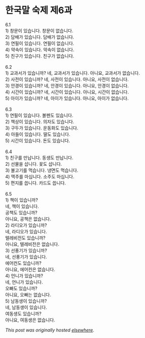 # 한국말 숙제 제6과

<p>6.1<br>1) &#52285;&#47928;&#51060; &#51080;&#49845;&#45768;&#45796;.  &#52285;&#47928;&#51060; &#50630;&#49845;&#45768;&#45796;.<br>2) &#45812;&#48176;&#44032; &#51080;&#49845;&#45768;&#45796;.  &#45812;&#48176;&#44032; &#50630;&#49845;&#45768;&#45796;.<br>3) &#50672;&#54596;&#51060; &#51080;&#49845;&#45768;&#45796;.  &#50672;&#54596;&#51060; &#50630;&#49845;&#45768;&#45796;.<br>4) &#50557;&#49549;&#51060; &#51080;&#49845;&#45768;&#45796;.  &#50501;&#49549;&#51060; &#50630;&#49845;&#45768;&#45796;.<br>5) &#52828;&#44396;&#44032; &#51080;&#49845;&#45768;&#45796;.  &#52828;&#44396;&#44032; &#50630;&#49845;&#45768;&#45796;.<br><br>6.2<br>1) &#44368;&#44284;&#49436;&#44032; &#51080;&#49845;&#45768;&#44620;?  &#45348;, &#44368;&#44284;&#49436;&#44032; &#51080;&#49845;&#45768;&#45796;.  &#50500;&#45768;&#50836;, &#44368;&#44284;&#49436;&#44032; &#50630;&#49845;&#45768;&#45796;.<br>2) &#49324;&#51204;&#51060; &#51080;&#49845;&#45768;&#44620;?  &#45348;, &#49324;&#51204;&#51060; &#51080;&#49845;&#45768;&#45796;.  &#50500;&#45768;&#50836;, &#49324;&#51204;&#51060; &#50630;&#49845;&#45768;&#45796;.<br>3) &#50504;&#44221;&#51060; &#51080;&#49845;&#45768;&#44620;?  &#45348;, &#50504;&#44221;&#51060; &#51080;&#49845;&#45768;&#45796;.  &#50500;&#45768;&#50836;, &#50504;&#44221;&#51060; &#50630;&#49845;&#45768;&#45796;.<br>4) &#49884;&#44036;&#51060; &#51080;&#49845;&#45768;&#44620;?  &#45348;, &#49884;&#44036;&#51060; &#51080;&#49845;&#45768;&#45796;.  &#50500;&#45768;&#50836;, &#49884;&#44036;&#51060; &#50630;&#49845;&#45768;&#45796;.<br>5) &#50500;&#51060;&#44032; &#51080;&#49845;&#45768;&#44620;?  &#45348;, &#50500;&#51060;&#44032; &#51080;&#49845;&#45768;&#45796;.  &#50500;&#45768;&#50836;, &#50500;&#51060;&#44032; &#50630;&#49845;&#45768;&#45796;.<br><br>6.3<br>1) &#50672;&#54596;&#51060; &#51080;&#49845;&#45768;&#45796;.  &#48380;&#54172;&#46020; &#51080;&#49845;&#45768;&#45796;.<br>2) &#52293;&#49345;&#51060; &#51080;&#49845;&#45768;&#45796;.  &#51032;&#51088;&#46020; &#51080;&#49845;&#45768;&#45796;.<br>3) &#44396;&#46160;&#44032; &#51080;&#49845;&#45768;&#45796;.  &#50868;&#46041;&#54868;&#46020; &#51080;&#49845;&#45768;&#45796;.<br>4) &#50500;&#46308;&#51060; &#51080;&#49845;&#45768;&#45796;.  &#46392;&#46020; &#51080;&#49845;&#45768;&#45796;.<br>5) &#49884;&#44036;&#51060; &#51080;&#49845;&#45768;&#45796;.  &#46024;&#46020; &#51080;&#49845;&#45768;&#45796;.<br><br>6.4<br>1) &#52828;&#44396;&#47484; &#47564;&#45225;&#45768;&#45796;.  &#46041;&#49373;&#46020; &#47564;&#45225;&#45768;&#45796;.<br>2) &#49440;&#47932;&#51012; &#49341;&#45768;&#45796;.  &#44867;&#46020; &#49341;&#45768;&#45796;.<br>3) &#48520;&#44256;&#44592;&#47484; &#47673;&#49845;&#45768;&#45796;.  &#45257;&#47732;&#46020; &#47673;&#49845;&#45768;&#45796;.<br>4) &#47589;&#51452;&#47484; &#47560;&#49901;&#45768;&#45796;.  &#49548;&#51452;&#46020; &#47560;&#49901;&#45768;&#45796;.<br>5) &#54200;&#51648;&#47484; &#50433;&#45768;&#45796;.  &#52852;&#46300;&#46020; &#50433;&#45768;&#45796;.<br><br>6.5<br>1) &#52293;&#51060; &#51080;&#49845;&#45768;&#44620;?<br>   &#45348;, &#52293;&#51060; &#51080;&#49845;&#45768;&#45796;.<br>   &#44277;&#52293;&#46020; &#51080;&#49845;&#45768;&#44620;?<br>   &#50500;&#45768;&#50836;, &#44277;&#52293;&#51008; &#50630;&#49845;&#45768;&#45796;.<br>2) &#46972;&#46356;&#50724;&#44032; &#51080;&#49845;&#45768;&#44620;?<br>   &#45348;, &#46972;&#46356;&#50724;&#44032; &#51080;&#49845;&#45768;&#45796;.<br>   &#53588;&#47112;&#48708;&#51204;&#46020; &#51080;&#49845;&#45768;&#44620;?<br>   &#50500;&#45768;&#50836;, &#53588;&#47112;&#48708;&#51204;&#51008; &#50630;&#49845;&#45768;&#45796;.<br>3) &#49440;&#54413;&#44592;&#44032; &#51080;&#49845;&#45768;&#44620;?<br>   &#45348;, &#49440;&#54413;&#44592;&#44032; &#51080;&#49845;&#45768;&#45796;.<br>   &#50640;&#50612;&#52968;&#46020; &#51080;&#49845;&#45768;&#44620;?<br>   &#50500;&#45768;&#50836;, &#50640;&#50612;&#52968;&#51008; &#50630;&#49845;&#45768;&#45796;.<br>4) &#50616;&#45768;&#44032; &#51080;&#49845;&#45768;&#44620;?<br>   &#45348;, &#50616;&#45768;&#44032; &#51080;&#49845;&#45768;&#45796;.<br>   &#50724;&#48736;&#46020; &#51080;&#49845;&#45768;&#44620;?<br>   &#50500;&#45768;&#50836;, &#50724;&#48736;&#45716; &#50630;&#49845;&#45768;&#45796;.<br>5) &#45224;&#46041;&#49373;&#51060; &#51080;&#49845;&#45768;&#44620;?<br>   &#45348;, &#45224;&#46041;&#49373;&#51060; &#51080;&#49845;&#45768;&#45796;.<br>   &#50668;&#46041;&#49373;&#46020; &#51080;&#49845;&#45768;&#44620;?<br>   &#50500;&#45768;&#50836;, &#50668;&#46041;&#49373;&#51008; &#50630;&#49845;&#45768;&#45796;.</p>


*This post was originally hosted [elsewhere](http://planspace.blogspot.com/2008/12/6.html).*
